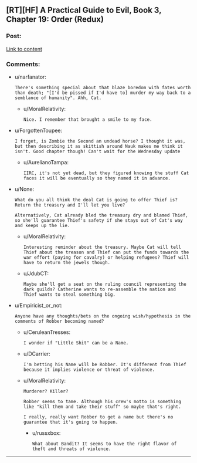 ## [RT][HF] A Practical Guide to Evil, Book 3, Chapter 19: Order (Redux)

### Post:

[Link to content](https://practicalguidetoevil.wordpress.com/2017/07/17/chapter-19-order-redux/)

### Comments:

- u/narfanator:
  ```
  There's something special about that blaze boredom with fates worth than death; "[I'd be pissed if I'd have to] murder my way back to a semblance of humanity". Ahh, Cat.
  ```

  - u/MoralRelativity:
    ```
    Nice. I remember that brought a smile to my face.
    ```

- u/ForgottenToupee:
  ```
  I forget, is Zombie the Second an undead horse? I thought it was, but then describing it as skittish around Nauk makes me think it isn't. Good chapter though! Can't wait for the Wednesday update
  ```

  - u/AurelianoTampa:
    ```
    IIRC, it's not yet dead, but they figured knowing the stuff Cat faces it will be eventually so they named it in advance.
    ```

- u/None:
  ```
  What do you all think the deal Cat is going to offer Thief is? Return the treasury and I'll let you live?

  Alternatively, Cat already bled the treasury dry and blamed Thief, so she'll guarantee Thief's safety if she stays out of Cat's way and keeps up the lie.
  ```

  - u/MoralRelativity:
    ```
    Interesting reminder about the treasury. Maybe Cat will tell Thief about the treason and Thief can put the funds towards the war effort (paying for cavalry) or helping refugees? Thief will have to return the jewels though.
    ```

  - u/JdubCT:
    ```
    Maybe she'll get a seat on the ruling council representing the dark guilds? Catherine wants to re-assemble the nation and Thief wants to steal something big.
    ```

- u/Empiricist_or_not:
  ```
  Anyone have any thoughts/bets on the ongoing wish/hypothesis in the comments of Robber becoming named?
  ```

  - u/CeruleanTresses:
    ```
    I wonder if "Little Shit" can be a Name.
    ```

  - u/DCarrier:
    ```
    I'm betting his Name will be Robber. It's different from Thief because it implies violence or threat of violence.
    ```

  - u/MoralRelativity:
    ```
    Murderer? Killer?

    Robber seems to tame. Although his crew's motto is something like "kill them and take their stuff" so maybe that's right. 

    I really, really want Robber to get a name but there's no guarantee that it's going to happen.
    ```

    - u/russxbox:
      ```
      What about Bandit? It seems to have the right flavor of theft and threats of violence.
      ```

---


